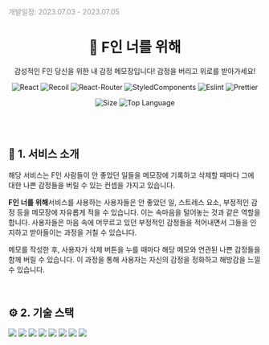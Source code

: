<p style="color: #979797">개발일정: 2023.07.03 - 2023.07.05</p>
<div align="center">
    <h1><b>💖 F인 너를 위해</b></h1>
		<p>감성적인 F인 당신을 위한 내 감정 메모장입니다! 감정을 버리고 위로를 받아가세요!</ㅔ>
		<br/>

![React](https://badgen.net/badge/React/v18.2.0/cyan?)
![Recoil](https://badgen.net/badge/Recoil/v0.7.7/007AF4?)
![React-Router](https://badgen.net/badge/React-Router/v6.11.2/CA4245?)
![StyledComponents](https://badgen.net/badge/StyledComponents/v5.3.11/DB7093?)
![Eslint](https://badgen.net/badge/Eslint/v8.42.0/4B32C3?)
![Prettier](https://badgen.net/badge/Prettier/v2.8.8/F7B93E?)

![Size](https://img.shields.io/github/languages/code-size/FRONTENDSCHOOL5/final-14-BangKKuseok.svg)
![Top Language](https://img.shields.io/github/languages/top/FRONTENDSCHOOL5/final-14-BangKKuseok.svg)

</div>

<br />
<br />

## 📢 **1. 서비스 소개**

해당 서비스는 F인 사람들이 안 좋았던 일들을 메모장에 기록하고 삭제할 때마다 그에 대한 나쁜 감정들을 버릴 수 있는 컨셉을 가지고 있습니다.

**F인 너를 위해**서비스를 사용하는 사용자들은 안 좋았던 일, 스트레스 요소, 부정적인 감정 등을 메모장에 자유롭게 적을 수 있습니다. 이는 속마음을 털어놓는 것과 같은 역할을 합니다. 사용자들은 마음 속에 머무르고 있던 부정적인 감정들을 적어내면서 그들을 인지하고 받아들이는 과정을 거칠 수 있습니다.

메모를 작성한 후, 사용자가 삭제 버튼을 누를 때마다 해당 메모와 연관된 나쁜 감정들을 함께 버릴 수 있습니다. 이 과정을 통해 사용자는 자신의 감정을 정화하고 해방감을 느낄 수 있습니다.

<br />

## ⚙️ **2. 기술 스택**

<img src="https://img.shields.io/badge/css3-1572B6?style=for-the-badge&logo=css3&logoColor=white">
<img src="https://img.shields.io/badge/javascript-E34F26?style=for-the-badge&logo=javascript&logoColor=white">
<img src="https://img.shields.io/badge/css3-F7DF1E?style=for-the-badge&logo=css3&logoColor=white">
<img src="https://img.shields.io/badge/react-61DAFB?style=for-the-badge&logo=react&logoColor=white">
<img src="https://img.shields.io/badge/styledcomponents-DB7093?style=for-the-badge&logo=styledcomponents&logoColor=white">
<img src="https://img.shields.io/badge/git-F05032?style=for-the-badge&logo=git&logoColor=white">
<img src="https://img.shields.io/badge/github-181717?style=for-the-badge&logo=github&logoColor=white">
<img src="https://img.shields.io/badge/figma-F24E1E?style=for-the-badge&logo=figma&logoColor=white">

